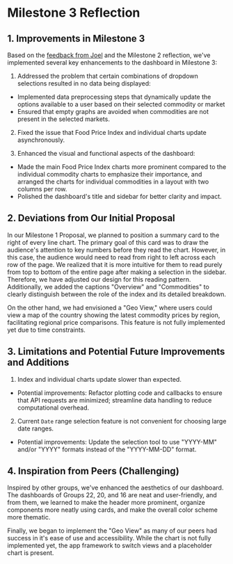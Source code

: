 # Milestone 3 Reflection

## 1. Improvements in Milestone 3

Based on the [feedback from Joel](https://github.com/UBC-MDS/DSCI-532_2024_19_food-price-tracker/issues/77) and the Milestone 2 reflection, we've implemented several key enhancements to the dashboard in Milestone 3:

1. Addressed the problem that certain combinations of dropdown selections resulted in no data being displayed:  
  - Implemented data preprocessing steps that dynamically update the options available to a user based on their selected commodity or market
  - Ensured that empty graphs are avoided when commodities are not present in the selected markets.
 
2. Fixed the issue that Food Price Index and individual charts update asynchronously.  

3. Enhanced the visual and functional aspects of the dashboard:
  - Made the main Food Price Index charts more prominent compared to the individual commodity charts to emphasize their importance, and arranged the charts for individual commodities in a layout with two columns per row.
  - Polished the dashboard's title and sidebar for better clarity and impact.

## 2. Deviations from Our Initial Proposal

In our Milestone 1 Proposal, we planned to position a summary card to the right of every line chart. The primary goal of this card was to draw the audience's attention to key numbers before they read the chart. However, in this case, the audience would need to read from right to left across each row of the page. We realized that it is more intuitive for them to read purely from top to bottom of the entire page after making a selection in the sidebar. Therefore, we have adjusted our design for this reading pattern. Additionally, we added the captions "Overview" and "Commodities" to clearly distinguish between the role of the index and its detailed breakdown.

On the other hand, we had envisioned a "Geo View," where users could view a map of the country showing the latest commodity prices by region, facilitating regional price comparisons. This feature is not fully implemented yet due to time constraints.


## 3. Limitations and Potential Future Improvements and Additions

1. Index and individual charts update slower than expected.
  - Potential improvements: Refactor plotting code and callbacks to ensure that API requests are minimized; streamline data handling to reduce computational overhead.
  
2. Current `Date` range selection feature is not convenient for choosing large date ranges.
  - Potential improvements: Update the selection tool to use "YYYY-MM" and/or "YYYY" formats instead of the "YYYY-MM-DD" format.


## 4. Inspiration from Peers (Challenging)

Inspired by other groups, we've enhanced the aesthetics of our dashboard. The dashboards of Groups 22, 20, and 16 are neat and user-friendly, and from them, we learned to make the header more prominent, organize components more neatly using cards, and make the overall color scheme more thematic.  

Finally, we began to implement the "Geo View" as many of our peers had success in it's ease of use and accessibility. While the chart is not fully implemented yet, the app framework to switch views and a placeholder chart is present.
